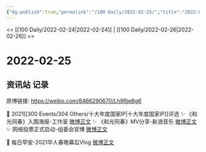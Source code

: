```yaml
---
{"dg-publish":true,"permalink":"/100 Daily/2022-02-25/","title":"2022-02-25","created":"2022-12-22T15:34:41.000+08:00","updated":"2023-04-11T14:46:34.000+08:00"}
---
```



<< [[100 Daily/2022-02-24\|2022-02-24]] | [[100 Daily/2022-02-26\|2022-02-26]] >>

# 2022-02-25

## 资讯站 记录

原博链接: https://weibo.com/6466290670/Lh9RjeBg6

💫 2021[[300 Events/304 Others/十大年度国家IP\|十大年度国家IP]]评选
✨ 《和光同春》入围海报-工作室 [微博正文](https://m.weibo.cn/6466290670/4740746664740355)
✨ 《和光同春》MV分享-新浪音乐 [微博正文](https://m.weibo.cn/6466290670/4740813034882458)
✨ 网络投票正式启动-组委会官博 [微博正文](https://m.weibo.cn/6466290670/4740787302043370)

💫 每日早安-2021华人春晚幕后Vlog [微博正文](https://m.weibo.cn/6466290670/4740679693505335)
